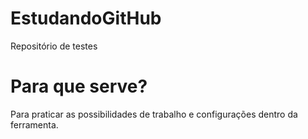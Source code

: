 # EstudandoGitHub
Repositório de testes
# Para que serve?
Para praticar as possibilidades de trabalho e configurações dentro da ferramenta.
